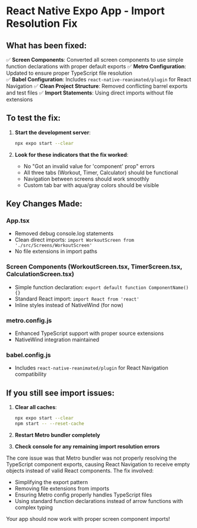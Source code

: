 # React Native Expo App - Import Resolution Fix

## What has been fixed:

✅ **Screen Components**: Converted all screen components to use simple function declarations with proper default exports
✅ **Metro Configuration**: Updated to ensure proper TypeScript file resolution  
✅ **Babel Configuration**: Includes `react-native-reanimated/plugin` for React Navigation
✅ **Clean Project Structure**: Removed conflicting barrel exports and test files
✅ **Import Statements**: Using direct imports without file extensions

## To test the fix:

1. **Start the development server**:
   ```bash
   npx expo start --clear
   ```

2. **Look for these indicators that the fix worked**:
   - No "Got an invalid value for 'component' prop" errors
   - All three tabs (Workout, Timer, Calculator) should be functional
   - Navigation between screens should work smoothly
   - Custom tab bar with aqua/gray colors should be visible

## Key Changes Made:

### App.tsx
- Removed debug console.log statements  
- Clean direct imports: `import WorkoutScreen from './src/Screens/WorkoutScreen'`
- No file extensions in import paths

### Screen Components (WorkoutScreen.tsx, TimerScreen.tsx, CalculationScreen.tsx)
- Simple function declaration: `export default function ComponentName() {}`
- Standard React import: `import React from 'react'`
- Inline styles instead of NativeWind (for now)

### metro.config.js
- Enhanced TypeScript support with proper source extensions
- NativeWind integration maintained

### babel.config.js  
- Includes `react-native-reanimated/plugin` for React Navigation compatibility

## If you still see import issues:

1. **Clear all caches**:
   ```bash
   npx expo start --clear
   npm start -- --reset-cache
   ```

2. **Restart Metro bundler completely**
3. **Check console for any remaining import resolution errors**

The core issue was that Metro bundler was not properly resolving the TypeScript component exports, causing React Navigation to receive empty objects instead of valid React components. The fix involved:
- Simplifying the export pattern
- Removing file extensions from imports  
- Ensuring Metro config properly handles TypeScript files
- Using standard function declarations instead of arrow functions with complex typing

Your app should now work with proper screen component imports!
